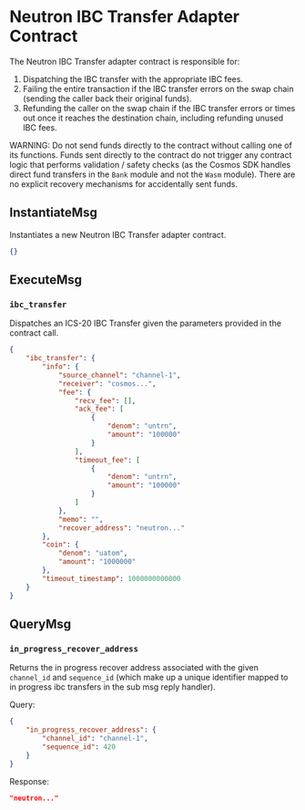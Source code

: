 # Neutron IBC Transfer Adapter Contract

The Neutron IBC Transfer adapter contract is responsible for:
1. Dispatching the IBC transfer with the appropriate IBC fees.
2. Failing the entire transaction if the IBC transfer errors on the swap chain (sending the caller back their original funds).
3. Refunding the caller on the swap chain if the IBC transfer errors or times out once it reaches the destination chain, including refunding unused IBC fees.

WARNING: Do not send funds directly to the contract without calling one of its functions. Funds sent directly to the contract do not trigger any contract logic that performs validation / safety checks (as the Cosmos SDK handles direct fund transfers in the `Bank` module and not the `Wasm` module). There are no explicit recovery mechanisms for accidentally sent funds.

## InstantiateMsg

Instantiates a new Neutron IBC Transfer adapter contract.

``` json
{}
```

## ExecuteMsg

### `ibc_transfer`

Dispatches an ICS-20 IBC Transfer given the parameters provided in the contract call.

``` json
{
    "ibc_transfer": {
        "info": {
            "source_channel": "channel-1",
            "receiver": "cosmos...",
            "fee": {
                "recv_fee": [],
                "ack_fee": [
                    {
                        "denom": "untrn",
                        "amount": "100000"
                    }
                ],
                "timeout_fee": [
                    {
                        "denom": "untrn",
                        "amount": "100000"
                    }
                ]
            },
            "memo": "",
            "recover_address": "neutron..."
        },
        "coin": {
            "denom": "uatom",
            "amount": "1000000"
        },
        "timeout_timestamp": 1000000000000
    }
}
```

## QueryMsg

### `in_progress_recover_address`

Returns the in progress recover address associated with the given `channel_id` and `sequence_id` (which make up a unique identifier mapped to in progress ibc transfers in the sub msg reply handler).

Query:
``` json
{
    "in_progress_recover_address": {
        "channel_id": "channel-1",
        "sequence_id": 420
    }
}
```

Response:
``` json
"neutron..."
```